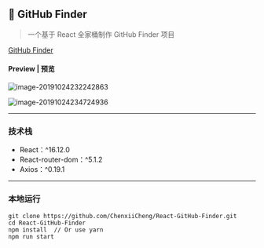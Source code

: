 ## 🏹 GitHub Finder

> 一个基于 React 全家桶制作 GitHub Finder 项目

[ GitHub Finder ](https://github.chenxii.xyz)

#### Preview | 预览

![image-20191024232242863](./imgs/cooking-react.jpeg)

![image-20191024234724936](./imgs/cooking2.jpeg)

---

### 技术栈

- React：^16.12.0
- React-router-dom：^5.1.2
- Axios：^0.19.1

---

### 本地运行

```
git clone https://github.com/ChenxiiCheng/React-GitHub-Finder.git
cd React-GitHub-Finder
npm install  // Or use yarn
npm run start
```
